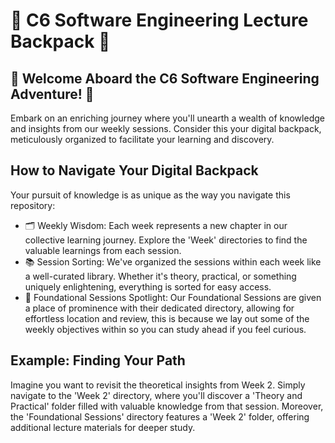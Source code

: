 # 🎒 C6 Software Engineering Lecture Backpack 🌟

## 🚀 Welcome Aboard the C6 Software Engineering Adventure! 🚀

Embark on an enriching journey where you'll unearth a wealth of knowledge and insights from our weekly sessions. Consider this your digital backpack, meticulously organized to facilitate your learning and discovery.

## How to Navigate Your Digital Backpack

Your pursuit of knowledge is as unique as the way you navigate this repository:

- 🗂️ Weekly Wisdom: Each week represents a new chapter in our collective learning journey. Explore the 'Week' directories to find the valuable learnings from each session.
- 📚 Session Sorting: We've organized the sessions within each week like a well-curated library. Whether it's theory, practical, or something uniquely enlightening, everything is sorted for easy access.
- 🌟 Foundational Sessions Spotlight: Our Foundational Sessions are given a place of prominence with their dedicated directory, allowing for effortless location and review, this is because we lay out some of the weekly objectives within so you can study ahead if you feel curious.

## Example: Finding Your Path

Imagine you want to revisit the theoretical insights from Week 2. Simply navigate to the 'Week 2' directory, where you'll discover a 'Theory and Practical' folder filled with valuable knowledge from that session. Moreover, the 'Foundational Sessions' directory features a 'Week 2' folder, offering additional lecture materials for deeper study.
